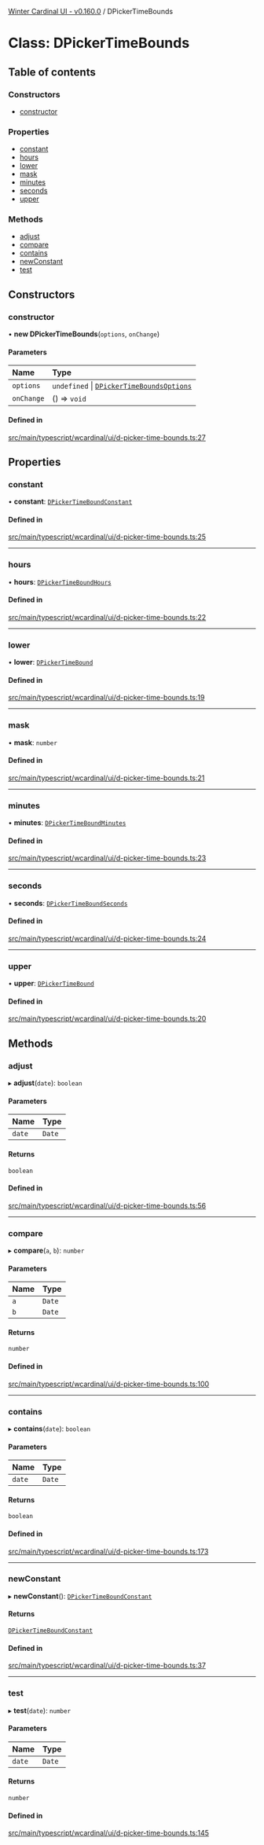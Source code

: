 [Winter Cardinal UI - v0.160.0](../index.md) / DPickerTimeBounds

# Class: DPickerTimeBounds

## Table of contents

### Constructors

- [constructor](DPickerTimeBounds.md#constructor)

### Properties

- [constant](DPickerTimeBounds.md#constant)
- [hours](DPickerTimeBounds.md#hours)
- [lower](DPickerTimeBounds.md#lower)
- [mask](DPickerTimeBounds.md#mask)
- [minutes](DPickerTimeBounds.md#minutes)
- [seconds](DPickerTimeBounds.md#seconds)
- [upper](DPickerTimeBounds.md#upper)

### Methods

- [adjust](DPickerTimeBounds.md#adjust)
- [compare](DPickerTimeBounds.md#compare)
- [contains](DPickerTimeBounds.md#contains)
- [newConstant](DPickerTimeBounds.md#newconstant)
- [test](DPickerTimeBounds.md#test)

## Constructors

### constructor

• **new DPickerTimeBounds**(`options`, `onChange`)

#### Parameters

| Name | Type |
| :------ | :------ |
| `options` | `undefined` \| [`DPickerTimeBoundsOptions`](../interfaces/DPickerTimeBoundsOptions.md) |
| `onChange` | () => `void` |

#### Defined in

[src/main/typescript/wcardinal/ui/d-picker-time-bounds.ts:27](https://github.com/winter-cardinal/winter-cardinal-ui/blob/v0.160.0/src/main/typescript/wcardinal/ui/d-picker-time-bounds.ts#L27)

## Properties

### constant

• **constant**: [`DPickerTimeBoundConstant`](../interfaces/DPickerTimeBoundConstant.md)

#### Defined in

[src/main/typescript/wcardinal/ui/d-picker-time-bounds.ts:25](https://github.com/winter-cardinal/winter-cardinal-ui/blob/v0.160.0/src/main/typescript/wcardinal/ui/d-picker-time-bounds.ts#L25)

___

### hours

• **hours**: [`DPickerTimeBoundHours`](DPickerTimeBoundHours.md)

#### Defined in

[src/main/typescript/wcardinal/ui/d-picker-time-bounds.ts:22](https://github.com/winter-cardinal/winter-cardinal-ui/blob/v0.160.0/src/main/typescript/wcardinal/ui/d-picker-time-bounds.ts#L22)

___

### lower

• **lower**: [`DPickerTimeBound`](DPickerTimeBound.md)

#### Defined in

[src/main/typescript/wcardinal/ui/d-picker-time-bounds.ts:19](https://github.com/winter-cardinal/winter-cardinal-ui/blob/v0.160.0/src/main/typescript/wcardinal/ui/d-picker-time-bounds.ts#L19)

___

### mask

• **mask**: `number`

#### Defined in

[src/main/typescript/wcardinal/ui/d-picker-time-bounds.ts:21](https://github.com/winter-cardinal/winter-cardinal-ui/blob/v0.160.0/src/main/typescript/wcardinal/ui/d-picker-time-bounds.ts#L21)

___

### minutes

• **minutes**: [`DPickerTimeBoundMinutes`](DPickerTimeBoundMinutes.md)

#### Defined in

[src/main/typescript/wcardinal/ui/d-picker-time-bounds.ts:23](https://github.com/winter-cardinal/winter-cardinal-ui/blob/v0.160.0/src/main/typescript/wcardinal/ui/d-picker-time-bounds.ts#L23)

___

### seconds

• **seconds**: [`DPickerTimeBoundSeconds`](DPickerTimeBoundSeconds.md)

#### Defined in

[src/main/typescript/wcardinal/ui/d-picker-time-bounds.ts:24](https://github.com/winter-cardinal/winter-cardinal-ui/blob/v0.160.0/src/main/typescript/wcardinal/ui/d-picker-time-bounds.ts#L24)

___

### upper

• **upper**: [`DPickerTimeBound`](DPickerTimeBound.md)

#### Defined in

[src/main/typescript/wcardinal/ui/d-picker-time-bounds.ts:20](https://github.com/winter-cardinal/winter-cardinal-ui/blob/v0.160.0/src/main/typescript/wcardinal/ui/d-picker-time-bounds.ts#L20)

## Methods

### adjust

▸ **adjust**(`date`): `boolean`

#### Parameters

| Name | Type |
| :------ | :------ |
| `date` | `Date` |

#### Returns

`boolean`

#### Defined in

[src/main/typescript/wcardinal/ui/d-picker-time-bounds.ts:56](https://github.com/winter-cardinal/winter-cardinal-ui/blob/v0.160.0/src/main/typescript/wcardinal/ui/d-picker-time-bounds.ts#L56)

___

### compare

▸ **compare**(`a`, `b`): `number`

#### Parameters

| Name | Type |
| :------ | :------ |
| `a` | `Date` |
| `b` | `Date` |

#### Returns

`number`

#### Defined in

[src/main/typescript/wcardinal/ui/d-picker-time-bounds.ts:100](https://github.com/winter-cardinal/winter-cardinal-ui/blob/v0.160.0/src/main/typescript/wcardinal/ui/d-picker-time-bounds.ts#L100)

___

### contains

▸ **contains**(`date`): `boolean`

#### Parameters

| Name | Type |
| :------ | :------ |
| `date` | `Date` |

#### Returns

`boolean`

#### Defined in

[src/main/typescript/wcardinal/ui/d-picker-time-bounds.ts:173](https://github.com/winter-cardinal/winter-cardinal-ui/blob/v0.160.0/src/main/typescript/wcardinal/ui/d-picker-time-bounds.ts#L173)

___

### newConstant

▸ **newConstant**(): [`DPickerTimeBoundConstant`](../interfaces/DPickerTimeBoundConstant.md)

#### Returns

[`DPickerTimeBoundConstant`](../interfaces/DPickerTimeBoundConstant.md)

#### Defined in

[src/main/typescript/wcardinal/ui/d-picker-time-bounds.ts:37](https://github.com/winter-cardinal/winter-cardinal-ui/blob/v0.160.0/src/main/typescript/wcardinal/ui/d-picker-time-bounds.ts#L37)

___

### test

▸ **test**(`date`): `number`

#### Parameters

| Name | Type |
| :------ | :------ |
| `date` | `Date` |

#### Returns

`number`

#### Defined in

[src/main/typescript/wcardinal/ui/d-picker-time-bounds.ts:145](https://github.com/winter-cardinal/winter-cardinal-ui/blob/v0.160.0/src/main/typescript/wcardinal/ui/d-picker-time-bounds.ts#L145)
